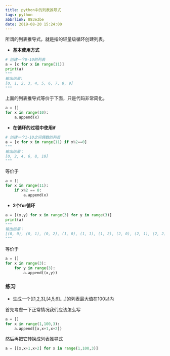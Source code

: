 ```yaml
---
title: python中的列表推导式
tags: python
abbrlink: 883e3be
date: 2019-08-20 15:24:00
---
```




所谓的列表推导式，就是指的轻量级循环创建列表。

- **基本使用方式**
```python
# 创建一个0-10的列表
a = [x for x in range(11)]
print(a)
"""
输出结果:
[0, 1, 2, 3, 4, 5, 6, 7, 8, 9]
"""
```
上面的列表推导式等价于下面，只是代码非常简化。
```python
a = []
for x in range(10):
	a.append(x)
```
- **在循环的过程中使用if**
```python
# 创建一个1-10之间偶数的列表
a = [x for x in range(11) if x%2==0]
"""
输出结果：
[0, 2, 4, 6, 8, 10]
"""
```
等价于
```python
a = []
for x in range(11):
	if x%2 == 0:
		a.append(x)
```
- **2个for循环**
```python
a = [(x,y) for x in range(3) for y in range(3)]
print(a)
"""
输出结果：
[(0, 0), (0, 1), (0, 2), (1, 0), (1, 1), (1, 2), (2, 0), (2, 1), (2, 2)]
"""
```
等价于
```python
a = []
for x in range(3):
	for y in range(3):
		a.append((x,y))
```
### 练习
- 生成一个[[1,2,3],[4,5,6]....]的列表最大值在100以内

首先考虑一下正常情况我们应该怎么写
```python
a = []
for x in range(1,100,3):
	a.append([x,x+1,x+2])
```
然后再把它转换成列表推导式
```python
a = [[x,x+1,x+2] for x in range(1,100,3)]
```
